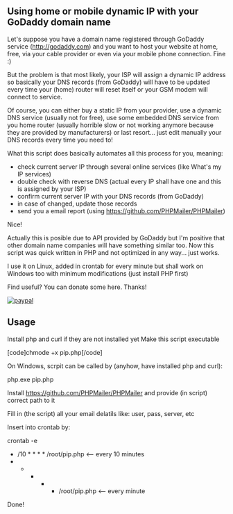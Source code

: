 Using home or mobile dynamic IP with your GoDaddy domain name
---------------------------------------------------

Let's suppose you have a domain name registered through GoDaddy service (http://godaddy.com) and you want to host your website at home, free, via your cable provider or even via your mobile phone connection. Fine :)  

But the problem is that most likely, your ISP will assign a dynamic IP address so basically your DNS records (from GoDaddy) will have to be updated every time your (home) router will reset itself or your GSM modem will connect to service.

Of course, you can either buy a static IP from your provider, use a dynamic DNS service (usually not for free), use some embedded DNS service from you home router (usually horrible slow or not working anymore because they are provided by manufacturers) or last resort... just edit manually your DNS records every time you need to!

What this script does basically automates all this process for you, meaning:
- check current server IP through several online services (like What's my IP services)
- double check with reverse DNS (actual every IP shall have one and this is assigned by your ISP)
- confirm current server IP with your DNS records (from GoDaddy)
- in case of changed, update those records
- send you a email report (using https://github.com/PHPMailer/PHPMailer)

Nice!

Actually this is posible due to API provided by GoDaddy but I'm positive that other domain name companies will have something similar too. Now this script was quick written in PHP and not optimized in any way... just works.

I use it on Linux, added in crontab for every minute but shall work on Windows too with minimum modifications (just install PHP first)

Find useful? You can donate some here. Thanks!

[![paypal](https://www.paypalobjects.com/en_US/i/btn/btn_donateCC_LG.gif)](https://www.paypal.com/cgi-bin/webscr?cmd=_s-xclick&hosted_button_id=7C3H5EVHXPPEA)

Usage
------

Install php and curl if they are not installed yet
Make this script executable

[code]chmode +x pip.php[/code]

On Windows, scrpit can be called by (anyhow, have installed php and curl):

php.exe pip.php

Install https://github.com/PHPMailer/PHPMailer and provide (in script) correct path to it

Fill in (the script) all your email delatils like: user, pass, server, etc

Insert into crontab by:

crontab -e

* /10 * * * * /root/pip.php    <-- every 10 minutes
* * * * * /root/pip.php   <-- every minute

Done!


